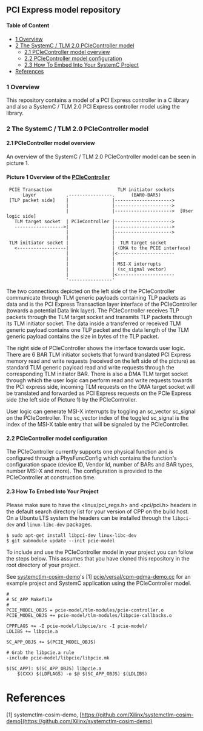 <!--
Copyright (c) 2022 Xilinx Inc.
Written by Francisco Iglesias.

Permission is hereby granted, free of charge, to any person obtaining a copy
of this software and associated documentation files (the "Software"), to deal
in the Software without restriction, including without limitation the rights
to use, copy, modify, merge, publish, distribute, sublicense, and/or sell
copies of the Software, and to permit persons to whom the Software is
furnished to do so, subject to the following conditions:

The above copyright notice and this permission notice shall be included in
all copies or substantial portions of the Software.

THE SOFTWARE IS PROVIDED "AS IS", WITHOUT WARRANTY OF ANY KIND, EXPRESS OR
IMPLIED, INCLUDING BUT NOT LIMITED TO THE WARRANTIES OF MERCHANTABILITY,
FITNESS FOR A PARTICULAR PURPOSE AND NONINFRINGEMENT. IN NO EVENT SHALL
THE AUTHORS OR COPYRIGHT HOLDERS BE LIABLE FOR ANY CLAIM, DAMAGES OR OTHER
LIABILITY, WHETHER IN AN ACTION OF CONTRACT, TORT OR OTHERWISE, ARISING FROM,
OUT OF OR IN CONNECTION WITH THE SOFTWARE OR THE USE OR OTHER DEALINGS IN
THE SOFTWARE.
-->

## PCI Express model repository

#### Table of Content
   * [1 Overview](#1-overview)
   * [2 The SystemC / TLM 2.0 PCIeController model](#2-the-systemc-/-tlm-2.0-pcieController-model)
     * [2.1 PCIeController model overview](#21-pciecontroller-model-overview)
     * [2.2 PCIeController model configuration](#22-pciecontroller-model-configuration)
     * [2.3 How To Embed Into Your SystemC Project](#23-how-to-embed-into-your-systemc-project)
   * [References](#references)

### 1 Overview

This repository contains a model of a PCI Express controller in a C library and
also a SystemC / TLM 2.0 PCI Express controller model using the library.

### 2 The SystemC / TLM 2.0 PCIeController model

#### 2.1 PCIeController model overview

An overview of the SystemC / TLM 2.0 PCIeController model can be seen in
picture 1.

#### Picture 1 Overview of the [PCIeController](tlm-modules/pcie-controller.h#L40)
```
 PCIE Transaction                        TLM initiator sockets
      Layer           .----------------.      (BAR0-BAR5)
 [TLP packet side]    |                |--------------------->
                      |                |--------------------->
                      |                |--------------------->  [User logic side]
   TLM target socket  | PCIeController |--------------------->
   ------------------>|                |--------------------->
                      |                |--------------------->
                      |                |
 TLM initiator socket |                |  TLM target socket
   <------------------|                | (DMA to the PCIE interface)
                      |                |<---------------------
                      |                |
                      |                | MSI-X interrupts
                      |                | (sc_signal vector)
                      |                |<---------------------
                      '----------------'
```

The two connections depicted on the left side of the PCIeController communicate
through TLM generic payloads containing TLP packets as data and is the PCI
Express Transaction layer interface of the PCIeController (towards a potential
Data link layer). The PCIeController receives TLP packets through the TLM
target socket and transmits TLP packets through its TLM initiator socket. The
data inside a transferred or received TLM generic payload contains one TLP
packet and the data length of the TLM generic payload contains the size in
bytes of the TLP packet.

The right side of PCIeController shows the interface towards user logic. There
are 6 BAR TLM initiator sockets that forward translated PCI Express memory read
and write requests (received on the left side of the picture) as standard TLM
generic payload read and write requests through the corresponding TLM initiator
BAR. There is also a DMA TLM target socket through which the user logic can
perform read and write requests towards the PCI express side, incoming TLM
requests on the DMA target socket will be translated and forwarded as PCI
Express requests on the PCIe Express side (the left side of Picture 1) by the
PCIeController.

User logic can generate MSI-X interrupts by toggling an sc_vector sc_signal on
the PCIeController. The sc_vector index of the toggled sc_signal is the index
of the MSI-X table entry that will be signaled by the PCIeController.

#### 2.2 PCIeController model configuration

The PCIeController currently supports one physical function and is configured
through a PhysFuncConfig which contains the function's configuration space
(device ID, Vendor Id, number of BARs and BAR types, number MSI-X and more).
The configuration is provided to the PCIeController at construction time.

#### 2.3 How To Embed Into Your Project

Please make sure to have the <linux/pci_regs.h> and <pci/pci.h> headers in the
default search directory list for your version of CPP on the build host. On a
Ubuntu LTS system the headers can be installed through the `libpci-dev` and
`linux-libc-dev` packages.

```
$ sudo apt-get install libpci-dev linux-libc-dev
$ git submodule update --init pcie-model
```

To include and use the PCIeController model in your project you can follow the
steps below. This assumes that you have cloned this repository in the root
directory of your project.

See [systemctlm-cosim-demo](https://github.com/Xilinx/systemctlm-cosim-demo)'s [1]
[pcie/versal/cpm-qdma-demo.cc](https://github.com/Xilinx/systemctlm-cosim-demo/blob/master/pcie/versal/cpm-qdma-demo.cc)
for an example project and SystemC application using the PCIeController model.

```
#
# SC_APP Makefile
#
PCIE_MODEL_OBJS = pcie-model/tlm-modules/pcie-controller.o
PCIE_MODEL_OBJS += pcie-model/tlm-modules/libpcie-callbacks.o

CPPFLAGS += -I pcie-model/libpcie/src -I pcie-model/
LDLIBS += libpcie.a

SC_APP_OBJS += $(PCIE_MODEL_OBJS)

# Grab the libpcie.a rule
-include pcie-model/libpcie/libpcie.mk

$(SC_APP): $(SC_APP_OBJS) libpcie.a
	$(CXX) $(LDFLAGS) -o $@ $(SC_APP_OBJS) $(LDLIBS)
```

# References

[1] systemctlm-cosim-demo, [https://github.com/Xilinx/systemctlm-cosim-demo](https://github.com/Xilinx/systemctlm-cosim-demo)
